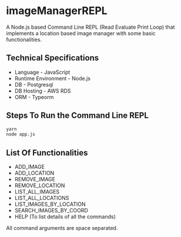 # imageManagerREPL

A Node.js based Command Line REPL (Read Evaluate Print Loop) that implements a location based image manager with some basic functionalities.

## Technical Specifications

-   Language - JavaScript
-   Runtime Environment - Node.js
-   DB - Postgresql
-   DB Hosting - AWS RDS
-   ORM - Typeorm

## Steps To Run the Command Line REPL

```sh
yarn
node app.js
```

## List Of Functionalities

-   ADD_IMAGE <filename> <location> <X> <Y>
-   ADD_LOCATION <location> <X> <Y>
-   REMOVE_IMAGE <filename>
-   REMOVE_LOCATION <location>
-   LIST_ALL_IMAGES
-   LIST_ALL_LOCATIONS
-   LIST_IMAGES_BY_LOCATION <locationQuery>
-   SEARCH_IMAGES_BY_COORD <XQuery> <YQuery> <distance>
-   HELP (To list details of all the commands)

All command arguments are space separated.
